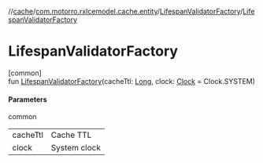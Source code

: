 //[cache](../../../index.md)/[com.motorro.rxlcemodel.cache.entity](../index.md)/[LifespanValidatorFactory](index.md)/[LifespanValidatorFactory](-lifespan-validator-factory.md)

# LifespanValidatorFactory

[common]\
fun [LifespanValidatorFactory](-lifespan-validator-factory.md)(cacheTtl: [Long](https://kotlinlang.org/api/latest/jvm/stdlib/kotlin/-long/index.html), clock: [Clock](../../../../common/com.motorro.rxlcemodel.common/-clock/index.md) = Clock.SYSTEM)

#### Parameters

common

| | |
|---|---|
| cacheTtl | Cache TTL |
| clock | System clock |

